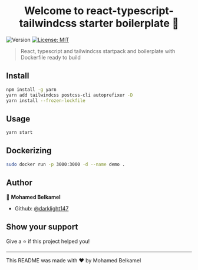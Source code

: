 <h1 align="center">Welcome to react-typescript-tailwindcss starter boilerplate 👋</h1>
<p>
  <img alt="Version" src="https://img.shields.io/badge/version-1.0.0-blue.svg?cacheSeconds=2592000" />
  <a href="https://github.com/darklight147/React-typescript-tailwindcss-boilerplate/blob/master/LICENSE" target="_blank">
    <img alt="License: MIT" src="https://img.shields.io/badge/License-MIT-yellow.svg" />
  </a>
</p>

> React, typescript and tailwindcss startpack and boilerplate with Dockerfile ready to build

## Install

```sh
npm install -g yarn
yarn add tailwindcss postcss-cli autoprefixer -D
yarn install --frozen-lockfile
```

## Usage

```sh
yarn start
```

## Dockerizing

```sh
sudo docker run -p 3000:3000 -d --name demo .
```

## Author

👤 **Mohamed Belkamel**

* Github: [@darklight147](https://github.com/darklight147)

## Show your support

Give a ⭐️ if this project helped you!

***
This README was made with ❤️ by Mohamed Belkamel

